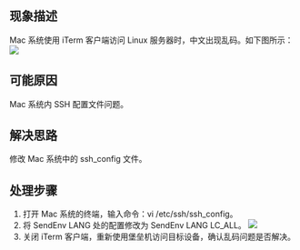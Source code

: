 ## 现象描述
Mac 系统使用 iTerm 客户端访问 Linux 服务器时，中文出现乱码。如下图所示：
![](https://qcloudimg.tencent-cloud.cn/raw/5877997ada02fa3e76bd762e94ead897.png)

## 可能原因
Mac 系统内 SSH 配置文件问题。

## 解决思路
修改 Mac 系统中的 ssh_config 文件。

## 处理步骤
1.	打开 Mac 系统的终端，输入命令：vi /etc/ssh/ssh_config。
2.	将 SendEnv LANG 处的配置修改为 SendEnv LANG LC_ALL。
![](https://qcloudimg.tencent-cloud.cn/raw/316b8404d056555c1e5476acfe54de92.jpg)
3.	关闭 iTerm 客户端，重新使用堡垒机访问目标设备，确认乱码问题是否解决。
